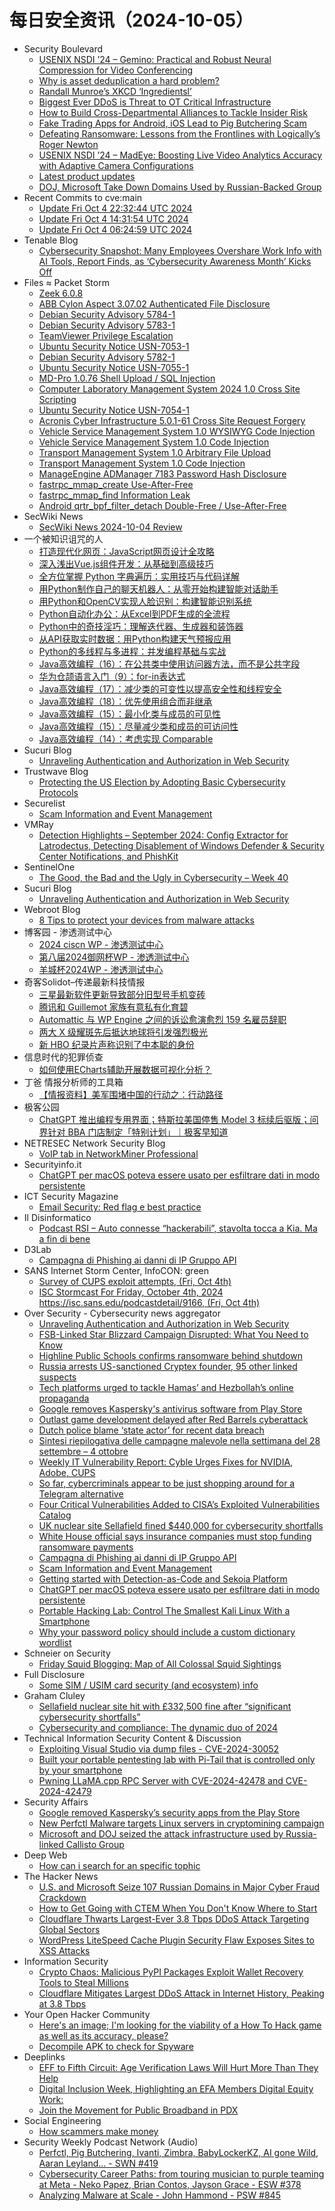 # 每日安全资讯（2024-10-05）

- Security Boulevard
  - [USENIX NSDI ’24 – Gemino: Practical and Robust Neural Compression for Video Conferencing](https://securityboulevard.com/2024/10/usenix-nsdi-24-gemino-practical-and-robust-neural-compression-for-video-conferencing/)
  - [Why is asset deduplication a hard problem?](https://securityboulevard.com/2024/10/why-is-asset-deduplication-a-hard-problem/)
  - [Randall Munroe’s XKCD ‘Ingredientsl’](https://securityboulevard.com/2024/10/randall-munroes-xkcd-ingredientsl/)
  - [Biggest Ever DDoS is Threat to OT Critical Infrastructure](https://securityboulevard.com/2024/10/ddos-record-richixbw/)
  - [How to Build Cross-Departmental Alliances to Tackle Insider Risk](https://securityboulevard.com/2024/10/how-to-build-cross-departmental-alliances-to-tackle-insider-risk/)
  - [Fake Trading Apps for Android, iOS Lead to Pig Butchering Scam](https://securityboulevard.com/2024/10/fake-trading-apps-for-android-ios-lead-to-pig-butchering-scam/)
  - [Defeating Ransomware: Lessons from the Frontlines with Logically’s Roger Newton](https://securityboulevard.com/2024/10/defeating-ransomware-lessons-from-the-frontlines-with-logicallys-roger-newton/)
  - [USENIX NSDI ’24 – MadEye: Boosting Live Video Analytics Accuracy with Adaptive Camera Configurations](https://securityboulevard.com/2024/10/usenix-nsdi-24-madeye-boosting-live-video-analytics-accuracy-with-adaptive-camera-configurations/)
  - [Latest product updates](https://securityboulevard.com/2024/10/latest-product-updates/)
  - [DOJ, Microsoft Take Down Domains Used by Russian-Backed Group](https://securityboulevard.com/2024/10/doj-microsoft-take-down-domains-used-by-russian-backed-group/)
- Recent Commits to cve:main
  - [Update Fri Oct  4 22:32:44 UTC 2024](https://github.com/trickest/cve/commit/faf1b7e51087b3290c00ea0f9241ee21436b3201)
  - [Update Fri Oct  4 14:31:54 UTC 2024](https://github.com/trickest/cve/commit/9a693da6189781ee77e0106405ef28512b84e101)
  - [Update Fri Oct  4 06:24:59 UTC 2024](https://github.com/trickest/cve/commit/f2fa54975d143f23e6f4e93f10a3f0de607e1fd6)
- Tenable Blog
  - [Cybersecurity Snapshot: Many Employees Overshare Work Info with AI Tools, Report Finds, as ‘Cybersecurity Awareness Month’ Kicks Off](https://www.tenable.com/blog/cybersecurity-snapshot-employees-are-oversharing-work-info-with-ai-tools-cybersecurity)
- Files ≈ Packet Storm
  - [Zeek 6.0.8](https://packetstormsecurity.com/files/182016/zeek-6.0.8.tar.gz)
  - [ABB Cylon Aspect 3.07.02 Authenticated File Disclosure](https://packetstormsecurity.com/files/182015/ZSL-2024-5831.txt)
  - [Debian Security Advisory 5784-1](https://packetstormsecurity.com/files/182014/dsa-5784-1.txt)
  - [Debian Security Advisory 5783-1](https://packetstormsecurity.com/files/182013/dsa-5783-1.txt)
  - [TeamViewer Privilege Escalation](https://packetstormsecurity.com/files/182012/CVE-2024-7479_CVE-2024-7481-main.zip)
  - [Ubuntu Security Notice USN-7053-1](https://packetstormsecurity.com/files/182011/USN-7053-1.txt)
  - [Debian Security Advisory 5782-1](https://packetstormsecurity.com/files/182010/dsa-5782-1.txt)
  - [Ubuntu Security Notice USN-7055-1](https://packetstormsecurity.com/files/182009/USN-7055-1.txt)
  - [MD-Pro 1.0.76 Shell Upload / SQL Injection](https://packetstormsecurity.com/files/182008/mdpro1076-sqlshell.txt)
  - [Computer Laboratory Management System 2024 1.0 Cross Site Scripting](https://packetstormsecurity.com/files/182007/clms202410-xss.txt)
  - [Ubuntu Security Notice USN-7054-1](https://packetstormsecurity.com/files/182006/USN-7054-1.txt)
  - [Acronis Cyber Infrastructure 5.0.1-61 Cross Site Request Forgery](https://packetstormsecurity.com/files/182005/acronisci50161-xsrf.txt)
  - [Vehicle Service Management System 1.0 WYSIWYG Code Injection](https://packetstormsecurity.com/files/182004/vsms10-inject.txt)
  - [Vehicle Service Management System 1.0 Code Injection](https://packetstormsecurity.com/files/182003/vsms10-exec.txt)
  - [Transport Management System 1.0 Arbitrary File Upload](https://packetstormsecurity.com/files/182002/transportms10-upload.txt)
  - [Transport Management System 1.0 Code Injection](https://packetstormsecurity.com/files/182001/transportms10-exec.txt)
  - [ManageEngine ADManager 7183 Password Hash Disclosure](https://packetstormsecurity.com/files/182000/meadmanager7183-disclose.txt)
  - [fastrpc_mmap_create Use-After-Free](https://packetstormsecurity.com/files/181999/GS2024100442451715.tgz)
  - [fastrpc_mmap_find Information Leak](https://packetstormsecurity.com/files/181998/GS2024100442461713.txt)
  - [Android qrtr_bpf_filter_detach Double-Free / Use-After-Free](https://packetstormsecurity.com/files/181997/GS2024100424251712.txt)
- SecWiki News
  - [SecWiki News 2024-10-04 Review](http://www.sec-wiki.com/?2024-10-04)
- 一个被知识诅咒的人
  - [打造现代化网页：JavaScript网页设计全攻略](https://blog.csdn.net/nokiaguy/article/details/142708328)
  - [深入浅出Vue.js组件开发：从基础到高级技巧](https://blog.csdn.net/nokiaguy/article/details/142708222)
  - [全方位掌握 Python 字典遍历：实用技巧与代码详解](https://blog.csdn.net/nokiaguy/article/details/142705452)
  - [用Python制作自己的聊天机器人：从零开始构建智能对话助手](https://blog.csdn.net/nokiaguy/article/details/142705803)
  - [用Python和OpenCV实现人脸识别：构建智能识别系统](https://blog.csdn.net/nokiaguy/article/details/142705867)
  - [Python自动化办公：从Excel到PDF生成的全流程](https://blog.csdn.net/nokiaguy/article/details/142705902)
  - [Python中的奇技淫巧：理解迭代器、生成器和装饰器](https://blog.csdn.net/nokiaguy/article/details/142705954)
  - [从API获取实时数据：用Python构建天气预报应用](https://blog.csdn.net/nokiaguy/article/details/142705934)
  - [Python的多线程与多进程：并发编程基础与实战](https://blog.csdn.net/nokiaguy/article/details/142705830)
  - [Java高效编程（16）：在公共类中使用访问器方法，而不是公共字段](https://blog.csdn.net/nokiaguy/article/details/142702484)
  - [华为仓颉语言入门（9）：for-in表达式](https://blog.csdn.net/nokiaguy/article/details/142702568)
  - [Java高效编程（17）：减少类的可变性以提高安全性和线程安全](https://blog.csdn.net/nokiaguy/article/details/142705027)
  - [Java高效编程（18）：优先使用组合而非继承](https://blog.csdn.net/nokiaguy/article/details/142705131)
  - [Java高效编程（15）：最小化类与成员的可见性](https://blog.csdn.net/nokiaguy/article/details/142702382)
  - [Java高效编程（15）：尽量减少类和成员的可访问性](https://blog.csdn.net/nokiaguy/article/details/142621142)
  - [Java高效编程（14）：考虑实现 Comparable](https://blog.csdn.net/nokiaguy/article/details/142621052)
- Sucuri Blog
  - [Unraveling Authentication and Authorization in Web Security](https://blog.sucuri.net/2024/10/unraveling-authentication-and-authorization-in-web-security.html)
- Trustwave Blog
  - [Protecting the US Election by Adopting Basic Cybersecurity Protocols](https://www.trustwave.com/en-us/resources/blogs/trustwave-blog/protecting-the-us-election-by-adopting-basic-cybersecurity-protocols/)
- Securelist
  - [Scam Information and Event Management](https://securelist.com/miner-campaign-misuses-open-source-siem-agent/114022/)
- VMRay
  - [Detection Highlights – September 2024: Config Extractor for Latrodectus, Detecting Disablement of Windows Defender & Security Center Notifications, and PhishKit](https://www.vmray.com/detection-highlights-september-2024-config-extractor-for-latrodectus-detecting-disablement-of-windows-defender-security-center-notifications-and-phishkit/)
- SentinelOne
  - [The Good, the Bad and the Ugly in Cybersecurity – Week 40](https://www.sentinelone.com/blog/the-good-the-bad-and-the-ugly-in-cybersecurity-week-40-6/)
- Sucuri Blog
  - [Unraveling Authentication and Authorization in Web Security](https://blog.sucuri.net/2024/10/unraveling-authentication-and-authorization-in-web-security.html)
- Webroot Blog
  - [8 Tips to protect your devices from malware attacks](https://www.webroot.com/blog/2024/10/04/8-tips-to-protect-your-devices-from-malware-attacks/)
- 博客园 - 渗透测试中心
  - [2024 ciscn WP - 渗透测试中心](https://www.cnblogs.com/backlion/p/18447431)
  - [第八届2024御网杯WP - 渗透测试中心](https://www.cnblogs.com/backlion/p/18446972)
  - [羊城杯2024WP - 渗透测试中心](https://www.cnblogs.com/backlion/p/18446695)
- 奇客Solidot–传递最新科技情报
  - [三星最新软件更新导致部分旧型号手机变砖](https://www.solidot.org/story?sid=79407)
  - [腾讯和 Guillemot 家族有意私有化育碧](https://www.solidot.org/story?sid=79406)
  - [Automattic 与 WP Engine 之间的诉讼愈演愈烈 159 名雇员辞职](https://www.solidot.org/story?sid=79405)
  - [两大 X 级耀斑先后抵达地球将引发强烈极光](https://www.solidot.org/story?sid=79404)
  - [新 HBO 纪录片声称识别了中本聪的身份](https://www.solidot.org/story?sid=79403)
- 信息时代的犯罪侦查
  - [如何使用ECharts辅助开展数据可视化分析？](https://mp.weixin.qq.com/s?__biz=MzAxNTA4NDAwOQ==&mid=2650736988&idx=1&sn=5e1734a5c81916d6113bf0d3ad513927&chksm=8382d9dab4f550cc2c8fbe9782059486865dfba1150efa8121d5f1347f282775f969fb2935f9&scene=58&subscene=0#rd)
- 丁爸 情报分析师的工具箱
  - [【情报资料】美军围堵中国的行动之：行动路径](https://mp.weixin.qq.com/s?__biz=MzI2MTE0NTE3Mw==&mid=2651146543&idx=1&sn=9d568e4c4fd5bf6e8596695c37bae6d2&chksm=f1af3e15c6d8b7031cda6afb53a0d77d5eaeac6ee4444fbab06c382b83354c4aaebee44cb663&scene=58&subscene=0#rd)
- 极客公园
  - [ChatGPT 推出编程专用界面；特斯拉美国停售 Model 3 标续后驱版；问界针对 BBA 门店制定「特别计划」｜极客早知道](https://mp.weixin.qq.com/s?__biz=MTMwNDMwODQ0MQ==&mid=2653056316&idx=1&sn=9c03a53bae994ce002fbebf6427fc6b2&chksm=7e57108a4920999c254ce78fa4173f54a31c10613384c4d4a0e0953524acba9c3dc419094cdc&scene=58&subscene=0#rd)
- NETRESEC Network Security Blog
  - [VoIP tab in NetworkMiner Professional](https://www.netresec.com/?page=Blog&month=2024-10&post=VoIP-tab-in-NetworkMiner-Professional)
- Securityinfo.it
  - [ChatGPT per macOS poteva essere usato per esfiltrare dati in modo persistente](https://www.securityinfo.it/2024/10/04/chatgpt-per-macos-poteva-essere-usato-per-esfiltrare-dati-a-lungo-termine/?utm_source=rss&utm_medium=rss&utm_campaign=chatgpt-per-macos-poteva-essere-usato-per-esfiltrare-dati-a-lungo-termine)
- ICT Security Magazine
  - [Email Security: Red flag e best practice](https://www.ictsecuritymagazine.com/articoli/email-security-tips/)
- Il Disinformatico
  - [Podcast RSI – Auto connesse “hackerabili”, stavolta tocca a Kia. Ma a fin di bene](http://attivissimo.blogspot.com/2024/10/podcast-rsi-auto-connesse-hackerabili.html)
- D3Lab
  - [Campagna di Phishing ai danni di IP Gruppo API](https://www.d3lab.net/campagna-di-phishing-ai-danni-di-ip-gruppo-api/)
- SANS Internet Storm Center, InfoCON: green
  - [Survey of CUPS exploit attempts, (Fri, Oct 4th)](https://isc.sans.edu/diary/rss/31326)
  - [ISC Stormcast For Friday, October 4th, 2024 https://isc.sans.edu/podcastdetail/9166, (Fri, Oct 4th)](https://isc.sans.edu/diary/rss/31324)
- Over Security - Cybersecurity news aggregator
  - [Unraveling Authentication and Authorization in Web Security](https://blog.sucuri.net/2024/10/unraveling-authentication-and-authorization-in-web-security.html)
  - [FSB-Linked Star Blizzard Campaign Disrupted: What You Need to Know](https://flashpoint.io/blog/fsb-star-blizzard-campaign-disrupted/)
  - [Highline Public Schools confirms ransomware behind shutdown](https://www.bleepingcomputer.com/news/security/highline-public-schools-confirms-ransomware-attack-was-behind-september-shut-down/)
  - [Russia arrests US-sanctioned Cryptex founder, 95 other linked suspects](https://www.bleepingcomputer.com/news/security/russia-arrests-us-sanctioned-cryptex-founder-95-other-linked-suspects/)
  - [Tech platforms urged to tackle Hamas’ and Hezbollah’s online propaganda](https://therecord.media/tech-platforms-urged-to-tackle-hezbollah-hamas-propaganda)
  - [Google removes Kaspersky's antivirus software from Play Store](https://www.bleepingcomputer.com/news/security/google-removes-kasperskys-antivirus-software-from-play-store-disables-developer-accounts/)
  - [Outlast game development delayed after Red Barrels cyberattack](https://www.bleepingcomputer.com/news/security/outlast-game-development-delayed-after-red-barrels-cyberattack/)
  - [Dutch police blame ‘state actor’ for recent data breach](https://therecord.media/dutch-police-state-actor-breach)
  - [Sintesi riepilogativa delle campagne malevole nella settimana del 28 settembre – 4 ottobre](https://cert-agid.gov.it/news/sintesi-riepilogativa-delle-campagne-malevole-nella-settimana-del-28-settembre-4-ottobre/)
  - [Weekly IT Vulnerability Report: Cyble Urges Fixes for NVIDIA, Adobe, CUPS](https://cyble.com/blog/weekly-it-vulnerability-report-cyble-urges-fixes-for-nvidia-adobe-cups/)
  - [So far, cybercriminals appear to be just shopping around for a Telegram alternative](https://therecord.media/telegram-alternatives-for-cybercriminals)
  - [Four Critical Vulnerabilities Added to CISA’s Exploited Vulnerabilities Catalog](https://cyble.com/blog/four-critical-vulnerabilities-added-to-cisas-exploited-vulnerabilities-catalog/)
  - [UK nuclear site Sellafield fined $440,000 for cybersecurity shortfalls](https://www.bleepingcomputer.com/news/security/uk-nuclear-site-sellafield-fined-440-000-for-cybersecurity-shortfalls/)
  - [White House official says insurance companies must stop funding ransomware payments](https://therecord.media/cyber-insurance-ransomware-payments-anne-neuberger-op-ed)
  - [Campagna di Phishing ai danni di IP Gruppo API](https://www.d3lab.net/campagna-di-phishing-ai-danni-di-ip-gruppo-api/)
  - [Scam Information and Event Management](https://securelist.com/miner-campaign-misuses-open-source-siem-agent/114022/)
  - [Getting started with Detection-as-Code and Sekoia Platform](https://blog.sekoia.io/getting-started-with-detection-as-code-and-sekoia-platform/)
  - [ChatGPT per macOS poteva essere usato per esfiltrare dati in modo persistente](https://www.securityinfo.it/2024/10/04/chatgpt-per-macos-poteva-essere-usato-per-esfiltrare-dati-a-lungo-termine/)
  - [Portable Hacking Lab: Control The Smallest Kali Linux With a Smartphone](https://www.mobile-hacker.com/2024/10/04/portable-hacking-lab-control-the-smallest-kali-linux-with-a-smartphone/)
  - [Why your password policy should include a custom dictionary wordlist](https://www.bleepingcomputer.com/news/security/why-your-password-policy-should-include-a-custom-dictionary-wordlist/)
- Schneier on Security
  - [Friday Squid Blogging: Map of All Colossal Squid Sightings](https://www.schneier.com/blog/archives/2024/10/friday-squid-blogging-map-of-all-colossal-squid-sightings.html)
- Full Disclosure
  - [Some SIM / USIM card security (and ecosystem) info](https://seclists.org/fulldisclosure/2024/Oct/0)
- Graham Cluley
  - [Sellafield nuclear site hit with £332,500 fine after “significant cybersecurity shortfalls”](https://www.bitdefender.com/blog/hotforsecurity/sellafield-nuclear-site-332500-fine-cybersecurity-shortfalls/)
  - [Cybersecurity and compliance: The dynamic duo of 2024](https://grahamcluley.com/feed-sponsor-manageengine/)
- Technical Information Security Content & Discussion
  - [Exploiting Visual Studio via dump files - CVE-2024-30052](https://www.reddit.com/r/netsec/comments/1fw94ur/exploiting_visual_studio_via_dump_files/)
  - [Built your portable pentesting lab with Pi-Tail that is controlled only by your smartphone](https://www.reddit.com/r/netsec/comments/1fvthnk/built_your_portable_pentesting_lab_with_pitail/)
  - [Pwning LLaMA.cpp RPC Server with CVE-2024-42478 and CVE-2024-42479](https://www.reddit.com/r/netsec/comments/1fvmazk/pwning_llamacpp_rpc_server_with_cve202442478_and/)
- Security Affairs
  - [Google removed Kaspersky’s security apps from the Play Store](https://securityaffairs.com/169362/security/google-removed-kaspersky-apps-from-the-play-store.html)
  - [New Perfctl Malware targets Linux servers in cryptomining campaign](https://securityaffairs.com/169351/malware/perfctl-malware-targets-misconfigured-linux-servers.html)
  - [Microsoft and DOJ seized the attack infrastructure used by Russia-linked Callisto Group](https://securityaffairs.com/169338/apt/microsoft-and-doj-seized-100-domains-used-by-russia-callisto-group.html)
- Deep Web
  - [How can i search for an specific tophic](https://www.reddit.com/r/deepweb/comments/1fvtva6/how_can_i_search_for_an_specific_tophic/)
- The Hacker News
  - [U.S. and Microsoft Seize 107 Russian Domains in Major Cyber Fraud Crackdown](https://thehackernews.com/2024/10/us-and-microsoft-seize-107-russian.html)
  - [How to Get Going with CTEM When You Don't Know Where to Start](https://thehackernews.com/2024/10/how-to-get-going-with-ctem-when-you.html)
  - [Cloudflare Thwarts Largest-Ever 3.8 Tbps DDoS Attack Targeting Global Sectors](https://thehackernews.com/2024/10/cloudflare-thwarts-largest-ever-38-tbps.html)
  - [WordPress LiteSpeed Cache Plugin Security Flaw Exposes Sites to XSS Attacks](https://thehackernews.com/2024/10/wordpress-litespeed-cache-plugin.html)
- Information Security
  - [Crypto Chaos: Malicious PyPI Packages Exploit Wallet Recovery Tools to Steal Millions](https://www.reddit.com/r/Information_Security/comments/1fw6nvh/crypto_chaos_malicious_pypi_packages_exploit/)
  - [Cloudflare Mitigates Largest DDoS Attack in Internet History, Peaking at 3.8 Tbps](https://www.reddit.com/r/Information_Security/comments/1fw0e2x/cloudflare_mitigates_largest_ddos_attack_in/)
- Your Open Hacker Community
  - [Here's an image; I'm looking for the viability of a How To Hack game as well as its accuracy, please?](https://www.reddit.com/r/HowToHack/comments/1fw3o1m/heres_an_image_im_looking_for_the_viability_of_a/)
  - [Decompile APK to check for Spyware](https://www.reddit.com/r/HowToHack/comments/1fvqq10/decompile_apk_to_check_for_spyware/)
- Deeplinks
  - [EFF to Fifth Circuit: Age Verification Laws Will Hurt More Than They Help](https://www.eff.org/deeplinks/2024/10/eff-fifth-circuit-age-verification-laws-will-hurt-more-they-help)
  - [Digital Inclusion Week, Highlighting an EFA Members Digital Equity Work:](https://www.eff.org/deeplinks/2024/10/digital-inclusion-week-highlighting-efa-members-digital-equity-work)
  - [Join the Movement for Public Broadband in PDX](https://www.eff.org/deeplinks/2024/10/join-movement-public-broadband-pdx-0)
- Social Engineering
  - [How scammers make money](https://www.reddit.com/r/SocialEngineering/comments/1fvwj1t/how_scammers_make_money/)
- Security Weekly Podcast Network (Audio)
  - [Perfctl, Pig Butchering, Ivanti, Zimbra, BabyLockerKZ, AI gone Wild, Aaran Leyland... - SWN #419](http://sites.libsyn.com/18678/perfctl-pig-butchering-ivanti-zimbra-babylockerkz-ai-gone-wild-aaran-leyland-swn-419)
  - [Cybersecurity Career Paths: from touring musician to purple teaming at Meta - Neko Papez, Brian Contos, Jayson Grace - ESW #378](http://sites.libsyn.com/18678/cybersecurity-career-paths-from-touring-musician-to-purple-teaming-at-meta-neko-papez-brian-contos-jayson-grace-esw-378)
  - [Analyzing Malware at Scale - John Hammond - PSW #845](http://sites.libsyn.com/18678/analyzing-malware-at-scale-john-hammond-psw-845)
